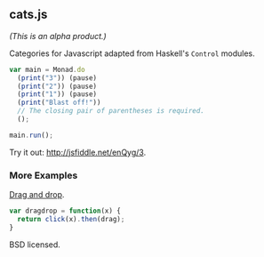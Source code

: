 cats.js
-------

*(This is an alpha product.)*

Categories for Javascript adapted from Haskell's `Control` modules.

```javascript
var main = Monad.do
  (print("3")) (pause)
  (print("2")) (pause)
  (print("1")) (pause)
  (print("Blast off!"))
  // The closing pair of parentheses is required.
  ();

main.run();
```

Try it out: http://jsfiddle.net/enQyg/3.

### More Examples

[Drag and drop](http://jsfiddle.net/jHX4k/).

```javascript
var dragdrop = function(x) {
  return click(x).then(drag);
}
```

BSD licensed.
